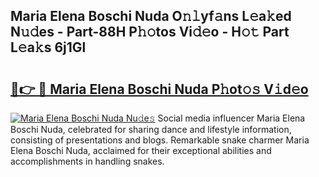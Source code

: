 ## Maria Elena Boschi Nuda O𝚗𝚕yf𝚊ns L𝚎a𝚔ed N𝚞𝚍es - Part-88H P𝚑𝚘tos Vi𝚍𝚎o - H𝚘𝚝 Part L𝚎a𝚔s 6j1Gl

# <h2><a href="http://kf08jy.oniu.top/?m=Maria+Elena+Boschi+Nuda">🔗👉 🔴 Maria Elena Boschi Nuda P𝚑ot𝚘𝚜 V𝚒d𝚎o</a></h2>

[![Maria Elena Boschi Nuda Nu𝚍e𝚜](https://i.imgur.com/0qMVB7G.gif)](http://kf08jy.oniu.top/?m=Maria+Elena+Boschi+Nuda)
Social media influencer Maria Elena Boschi Nuda, celebrated for sharing dance and lifestyle information, consisting of presentations and blogs. Remarkable snake charmer Maria Elena Boschi Nuda, acclaimed for their exceptional abilities and accomplishments in handling snakes.  
